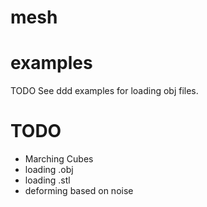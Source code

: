 # mesh

# examples
TODO
See ddd examples for loading obj files.

# TODO
- Marching Cubes
- loading .obj
- loading .stl
- deforming based on noise